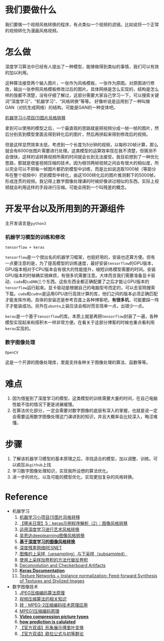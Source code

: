 # 我们要做什么

我们要做一个视频风格转换的程序，有点类似一个视频的滤镜。比如说将一个正常的视频转化为漫画风格视频。



# 怎么做

深度学习算法中已经有人提出了一种模型，能够做得到类似的事情，我们可以有效的加以利用。

这种算法接受两个输入图片，一张作为风格模板，一张作为原图。对原图进行修改，输出一张参照风格模板修改过后的图片。具体网络是怎么实现的，结构是怎么样的我都不清楚，没有仔细了解过，这部分需要大家自己学习一下，可以搜索关键词“深度学习”、“机器学习”、“风格转换”等等。 好像听说是运用到了一种叫做GAN（对抗生成网络）的结构，可能是GAN的一种变体吧。

[机器学习小项目(1)图片风格转移](https://www.jianshu.com/p/691a15196e81)

拿到可以使用的模型之后，一个最直观的思路就是把视频分成一帧一帧的图片，然后分别丢到模型里面去得到转化后的图片，然后再拼起来得到修改后的视频。

但是这样显然效率太低，考虑到一个长度为5分钟的视频，以每秒20帧计算，那么就会有6000张图片需要进行处理。这类模型的运算效率现在我不清楚，但猜测不会很快，这样的话转换视频所需的时间就会长到无法接受。我目前想到了一种优化思路，那就是借鉴视频压缩的技术。因为相邻两帧视频之间会有很大的相似度，所以完全可以不把每一帧图片都扔到模型中训练，而是比如说选取1000帧（等距分布在整个视频中）扔到模型中转化，由这1000转化后的图片推测剩下的5000帧，形成连贯的视频。我记得上数字图像处理课的时候好像讲过相似的东西。实际上视频就会利用这样的手段进行压缩。可能会用到一个叫残差的概念。



# 开发平台以及所用到的开源组件

主开发语言是`python3`

### 机器学习模型的训练和修改

`tensorflow + keras`

`tensorflow`是一个很出名的机器学习框架，也挺好用的，安装也还算方便。但有一点要注意的是，为了提高模型的训练速度，最好安装`tensorflow`的GPU版本，GPU版本相对于CPU版本会有很大的性能提升，缩短训练模型需要的时间。安装GPU版本的时候确实很麻烦，有很多坑需要注意。大体而言我们需要准备显卡驱动、`cuda`和`cuDNN`三个东西。这些东西全都正确配置了之后才能让GPU版本的`tensorflow`运行起来。显卡驱动是根据自己的电脑型号而定的，可以去官网搜索下载。`cuda`和`cudnn`是运用GPU进行高效计算的库，他们之间的版本必须正确匹配才能发挥作用。具体的安装还是参考百度上各种博客吧，**有很多坑**，可能要踩一阵子才能装成功。另外在`ubuntu`上装应该会相对而言简单一点，出错少一点。

`keras`是一个基于`tensorflow`的库。本质上就是再把`tensorflow`封装了一遍，各种模型实现起来和搭积木一样非常方便。在看关于这部分博客的时候也重点看利用`keras`实现的。

### 数字图像处理

`OpenCV`

这是一个开源的图像处理库，里面支持各种关于图像处理的算法、函数等等。

# 难点

1. 因为借鉴到了深度学习的模型，这类模型的训练需要大量的时间，在自己电脑性能不佳的情况下更是进展缓慢。
2. 在算法优化部分，一定会需要对数字图像的底层有深入的掌握，也就是说一定会需要运用数字图像处理这门课讲到的知识，并且大概率会比较深入，晦涩难懂。



#  步骤

1. 了解该机器学习模型的基本原理之后，寻找适合的模型，加以调整、训练。可以疯狂从`github`上找
2. 学习数字图像处理知识，实现我所设想的算法优化。
3. 进一步的优化、以及可能的模型优化，实现更加复杂的风格转换。



# Reference

- 机器学习
  1. [机器学习小项目(1)图片风格转移](https://www.jianshu.com/p/691a15196e81)
  2. [【啄米日常】5：keras示例程序解析（2）：图像风格转移](https://zhuanlan.zhihu.com/p/23479658)
  3. [运用深度学习进行艺术风格转换](http://www.imooc.com/article/79849)
  4. [吴恩达deeplearning图像风格转换](https://blog.csdn.net/qq_32865355/article/details/78885995)
  5. **[基于深度学习的图像风格转换](https://blog.csdn.net/u013805360/article/details/73543229)**
  6. [深度残差网络RESNET](https://blog.csdn.net/qq_31050167/article/details/79161077)
  7. [图像的上采样（upsampling）与下采样（subsampled）](https://blog.csdn.net/stf1065716904/article/details/78450997)
  8. [使用上采样加卷积的方法代替反卷积](https://blog.csdn.net/MOOLLLLLLLLLLL/article/details/80221613?utm_source=blogkpcl4)
  9. [Deconvolution and Checkerboard Artifacts](https://www.jianshu.com/p/36ff39344de5)
  10. **[Keras Documentation](https://keras.io/)**
  11. [Texture Networks + Instance normalization: Feed-forward Synthesis of Textures and Stylized Images](https://github.com/DmitryUlyanov/texture_nets)
- 数字图像技术
  1. [JPEG压缩编码算法原理](https://blog.csdn.net/u013752202/article/details/78551592)
  2. [视频压缩算法的相关知识](https://www.cnblogs.com/mengfanrong/p/3827052.html?tdsourcetag=s_pctim_aiomsg)
  3. [转：MPEG-2压缩编码技术原理应用](https://www.cnblogs.com/xkfz007/articles/2615192.html?tdsourcetag=s_pctim_aiomsg)
  4. [MPEG1压缩编码原理](http://blog.chinaunix.net/uid-31409925-id-5754943.html)
  5. **[Video compression picture types](https://en.wikipedia.org/wiki/Video_compression_picture_types)**
  6. **[how prediction is calulated](https://softwareengineering.stackexchange.com/questions/165872/what-are-mpeg-i-p-and-b-frames)**
    7. [【官方双语】形象展示傅里叶变换](https://www.bilibili.com/video/av19141078?from=search&seid=11382747690788550091)
  8. [【官方双语】欧拉公式与初等群论](https://www.bilibili.com/video/av11339177)

